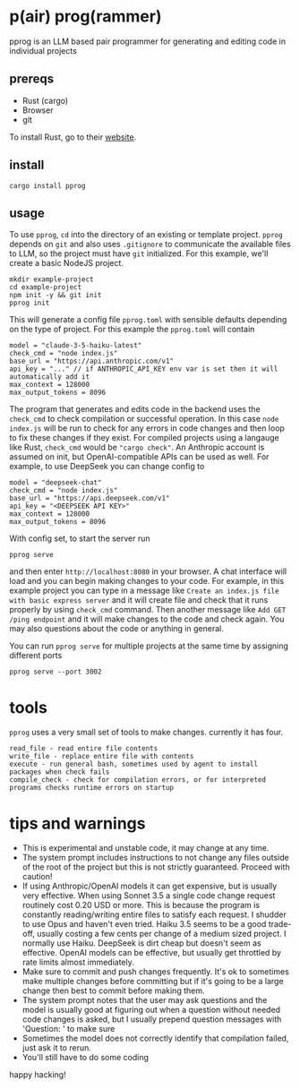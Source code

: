 # p(air) prog(rammer)
pprog is an LLM based pair programmer for generating and editing code in individual projects

## prereqs
- Rust (cargo)
- Browser
- git

To install Rust, go to their [website](https://www.rust-lang.org/).

## install
```
cargo install pprog
```

## usage
To use `pprog`, `cd` into the directory of an existing or template project.  `pprog` depends on `git` and also uses `.gitignore` to communicate the available files to LLM, so the project must have `git` initialized. For this example, we'll create a basic NodeJS project.
```
mkdir example-project
cd example-project
npm init -y && git init
pprog init
```
This will generate a config file `pprog.toml` with sensible defaults depending on the type of project.  For this example the `pprog.toml` will contain
```
model = "claude-3-5-haiku-latest"
check_cmd = "node index.js"
base_url = "https://api.anthropic.com/v1"
api_key = "..." // if ANTHROPIC_API_KEY env var is set then it will automatically add it
max_context = 128000
max_output_tokens = 8096
```
The program that generates and edits code in the backend uses the `check_cmd` to check compilation or successful operation.  In this case `node index.js` will be run to check for any errors in code changes and then loop to fix these changes if they exist.  For compiled projects using a langauge like Rust, `check_cmd` would be `"cargo check"`.  An Anthropic account is assumed on init, but OpenAI-compatible APIs can be used as well.  For example, to use DeepSeek you can change config to 
```
model = "deepseek-chat"
check_cmd = "node index.js"
base_url = "https://api.deepseek.com/v1"
api_key = "<DEEPSEEK API KEY>"
max_context = 128000
max_output_tokens = 8096
```
With config set, to start the server run 
```
pprog serve
```
and then enter `http://localhost:8080` in your browser.  A chat interface will load and you can begin making changes to your code.  For example, in this example project you can type in a message like `Create an index.js file with basic express server` and it will create file and check that it runs properly by using `check_cmd` command.  Then another message like `Add GET /ping endpoint` and it will make changes to the code and check again.  You may also questions about the code or anything in general.

You can run `pprog serve` for multiple projects at the same time by assigning different ports
```
pprog serve --port 3002
```

# tools
`pprog` uses a very small set of tools to make changes.  currently it has four.
```
read_file - read entire file contents
write_file - replace entire file with contents
execute - run general bash, sometimes used by agent to install packages when check fails
compile_check - check for compilation errors, or for interpreted programs checks runtime errors on startup
```

# tips and warnings
- This is experimental and unstable code, it may change at any time.
- The system prompt includes instructions to not change any files outside of the root of the project but this is not strictly guaranteed.  Proceed with caution!
- If using Anthropic/OpenAI models it can get expensive, but is usually very effective.  When using Sonnet 3.5 a single code change request routinely cost 0.20 USD or more.  This is because the program is constantly reading/writing entire files to satisfy each request.  I shudder to use Opus and haven't even tried.  Haiku 3.5 seems to be a good trade-off, usually costing a few cents per change of a medium sized project.  I normally use Haiku.  DeepSeek is dirt cheap but doesn't seem as effective.  OpenAI models can be effective, but usually get throttled by rate limits almost immediately.
- Make sure to commit and push changes frequently.  It's ok to sometimes make multiple changes before committing but if it's going to be a large change then best to commit before making them.
- The system prompt notes that the user may ask questions and the model is usually good at figuring out when a question without needed code changes is asked, but I usually prepend question messages with 'Question: ' to make sure
- Sometimes the model does not correctly identify that compilation failed, just ask it to rerun. 
- You'll still have to do some coding

happy hacking!
